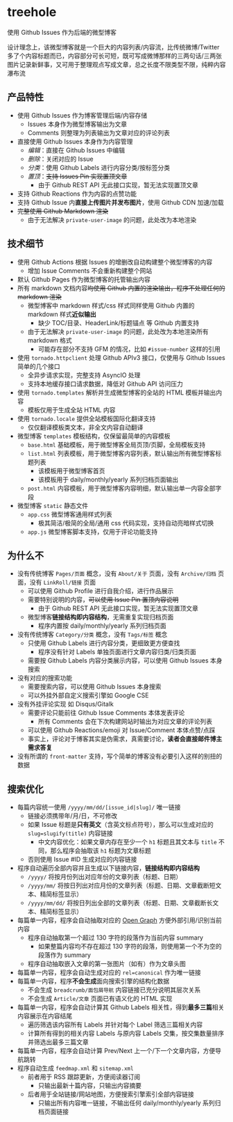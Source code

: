 # treehole

使用 Github Issues 作为后端的微型博客

设计理念上，该微型博客就是一个巨大的内容列表/内容流，比传统微博/Twitter 多了个内容标题而已，内容部分可长可短，既可写成微博那样的三两句话/三两张图片记录新鲜事，又可用于整理观点写成文章，总之长度不限类型不限，纯粹内容瀑布流


## 产品特性

- 使用 Github Issues 作为博客管理后端/内容存储
    - Issues 本身作为微型博客输出为文章
    - Comments 则整理为列表输出为文章对应的评论列表
- 直接使用 Github Issues 本身作为内容管理
    - _编辑_：直接在 Github Issues 中编辑
    - _删除_：关闭对应的 Issue
    - _分类_：使用 Github Labels 进行内容分类/按标签分类
    - _置顶_：~~支持 Issues Pin 实现置顶文章~~
        - 由于 Github REST API 无此接口实现，暂无法实现置顶文章
- 支持 Github Reactions 作为内容的点赞功能
- 支持 Github Issue 内**直接上传图片并发布图片**，使用 Github CDN 加速/加载
- ~~完整使用 Github Markdown 渲染~~
    - 由于无法解决 `private-user-image` 的问题，此处改为本地渲染


## 技术细节

- 使用 Github Actions 根据 Issues 的增删改自动构建整个微型博客的内容
    - 增加 Issue Comments 不会重新构建整个网站
- 默认 Github Pages 作为微型博客的托管输出内容
- 所有 markdown 文档内容~~均使用 Github 内置的渲染输出，程序不处理任何的 markdown 渲染~~
    - 微型博客中 markdown 样式/css 样式同样使用 Github 内置的 markdown 样式**近似输出**
        - 缺少 TOC/目录、HeaderLink/标题锚点 等 Github 内置支持
    - 由于无法解决 `private-user-image` 的问题，此处改为本地渲染所有 markdown 格式
        - 可能存在部分不支持 GFM 的情况，比如 `#issue-number` 这样的引用
- 使用 `tornado.httpclient` 处理 Github APIv3 接口，仅使用与 Github Issues 简单的几个接口
    - 全异步请求实现，完整支持 AsyncIO 处理
    - 支持本地缓存接口请求数据，降低对 Github API 访问压力
- 使用 `tornado.templates` 解析并生成微型博客的全站的 HTML 模板并输出内容
    - 模板仅用于生成全站 HTML 内容
- 使用 `tornado.locale` 提供全站模板国际化翻译支持
    - 仅仅翻译模板类文本，非全文内容自动翻译
- 微型博客 `templates` 模板结构，仅保留最简单的内容模板
    - `base.html` 基础模板，用于微型博客全局页顶/页脚，全局模板支持
    - `list.html` 列表模板，用于微型博客内容列表，默认输出所有微型博客标题列表
        - 该模板用于微型博客首页
        - 该模板用于 daily/monthly/yearly 系列归档页面输出
    - `post.html` 内容模板，用于微型博客内容明细，默认输出单一内容全部字段
- 微型博客 `static` 静态文件
    - `app.css` 微型博客通用样式列表
        - 极其简洁/极简的全局/通用 css 代码实现，支持自动亮暗样式切换
    - `app.js` 微型博客脚本支持，仅用于评论功能支持


## 为什么不

- 没有传统博客 `Pages/页面` 概念，没有 `About/关于` 页面，没有 `Archive/归档` 页面，没有 `LinkRoll/链接` 页面
    - 可以使用 Github Profile 进行自我介绍，进行作品展示
    - 需要特别说明的内容，~~可以使用 Issue Pin 置顶内容说明~~
        - 由于 Github REST API 无此接口实现，暂无法实现置顶文章
    - 微型博客**链接结构即内容结构**，无需重复实现归档页面
        - 程序内置按 daily/monthly/yearly 系列归档页面
- 没有传统博客 `Category/分类` 概念，没有 `Tags/标签` 概念
    - 只使用 Github Labels 进行内容分类，更细致更方便查找
        - 程序没有针对 Labels 单独页面进行文章内容归类/归类页面
    - 需要按 Github Labels 内容分类展示内容，可以使用 Github Issues 本身搜索
- 没有对应的搜索功能
    - 需要搜索内容，可以使用 Github Issues 本身搜索
    - 可以外挂外部自定义搜索引擎如 Google CSE
- 没有外挂评论实现 如 Disqus/Gitalk 
    - 需要评论只能前往 Github Issue Comments 本体发表评论
        - 所有 Comments 会在下次构建网站时输出为对应文章的评论列表
    - 可以使用 Github Reactions/emoji 对 Issue/Comment 本体点赞/点踩
    - 事实上，评论对于博客其实是伪需求，真需要讨论，**读者会直接邮件博主需求答复**
- 没有所谓的 `front-matter` 支持，写个简单的博客没有必要引入这样的别扭的数据


## 搜索优化

- 每篇内容统一使用 `/yyyy/mm/dd/[issue_id|slug]/` 唯一链接
    - 链接必须携带年/月/日，不可修改
    - 如果 Issue 标题是**只有英文**（含英文标点符号），那么可以生成对应的 `slug=slugify(title)` 内容链接
        - 中文内容优化：如果文章内存在至少一个 `h1` 标题且其文本与 `title` 不同，那么程序会抽取该 `h1` 标题为文章标题
    - 否则使用 Issue #ID 生成对应的内容链接
- 程序自动遍历全部内容并且生成以下链接内容，**链接结构即内容结构**
    - `/yyyy/` 将按月份列出对应年份的文章列表（标题、日期）
    - `/yyyy/mm/` 将按日列出对应月份的文章列表（标题、日期、文章截断短文本、精简标签显示）
    - `/yyyy/mm/dd/` 将按日列出全部的文章列表（标题、日期、文章截断长文本、精简标签显示）
- 每篇单一内容，程序会自动抽取对应的 [Open Graph](https://ogp.me) 方便外部引用/识别当前内容
    - 程序自动抽取第一个超过 130 字符的段落作为当前内容 summary
        - 如果整篇内容均不存在超过 130 字符的段落，则使用第一个不为空的段落作为 summary
    - 程序自动抽取嵌入文章的第一张图片（如有）作为文章头图
- 每篇单一内容，程序会自动生成对应的 `rel=canonical` 作为唯一链接
- 每篇单一内容，程序**不会生成**面向搜索引擎的结构化数据
    - 不会生成 `breadcrumb/面包屑导航` 内容链接已充分说明其层次关系
    - 不会生成 `Article/文章` 页面已有语义化的 HTML 实现
- 每篇单一内容，程序会自动计算其 Github Labels 相关性，得到**最多三篇**相关内容展示在内容结尾
    - 遍历筛选该内容所有 Labels 并针对每个 Label 筛选三篇相关内容
    - 计算所有得到的相关内容 Labels 与原内容 Labels 交集，按交集数量排序并筛选出最多三篇文章
- 每篇单一内容，程序会自动计算 Prev/Next 上一个/下一个文章内容，方便导航跳转
- 程序自动生成 `feedmap.xml` 和 `sitemap.xml`
    - 前者用于 RSS 跟踪更新，方便阅读器订阅
        - 只输出最新十篇内容，只输出内容摘要
    - 后者用于全站链接/网站地图，方便搜索引擎索引全部内容链接
        - 只输出所有内容唯一链接，不输出任何 daily/monthly/yearly 系列归档页面链接

